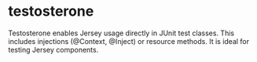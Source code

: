 # testosterone
Testosterone enables Jersey usage directly in JUnit test classes. This includes injections  (@Context, @Inject) or resource methods. 
It is ideal for testing Jersey components.
